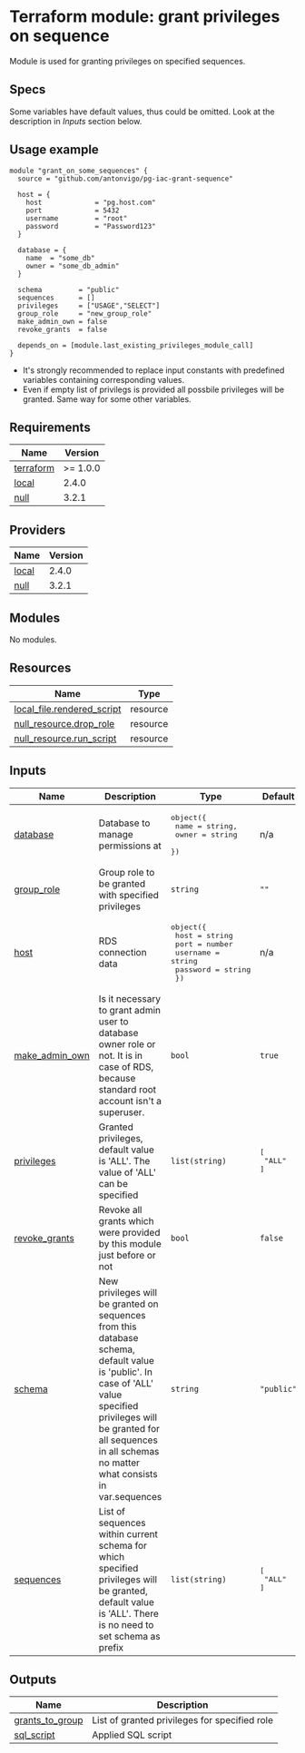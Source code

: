 # Terraform module: grant privileges on sequence
Module is used for granting privileges on specified sequences.

## Specs
Some variables have default values, thus could be omitted. Look at the description in *Inputs* section below.

## Usage example
```
module "grant_on_some_sequences" {
  source = "github.com/antonvigo/pg-iac-grant-sequence"

  host = {
    host             = "pg.host.com"
    port             = 5432
    username         = "root"
    password         = "Password123"
  }

  database = {
    name  = "some_db"
    owner = "some_db_admin"
  }

  schema         = "public"
  sequences      = []
  privileges     = ["USAGE","SELECT"]
  group_role     = "new_group_role"
  make_admin_own = false
  revoke_grants  = false

  depends_on = [module.last_existing_privileges_module_call]
}
```
* It's strongly recommended to replace input constants with predefined variables containing corresponding values.
* Even if empty list of privilegs is provided all possbile privileges will be granted. Same way for some other variables.

<!-- BEGINNING OF PRE-COMMIT-TERRAFORM DOCS HOOK -->
## Requirements

| Name | Version |
|------|---------|
| <a name="requirement_terraform"></a> [terraform](#requirement\_terraform) | >= 1.0.0 |
| <a name="requirement_local"></a> [local](#requirement\_local) | 2.4.0 |
| <a name="requirement_null"></a> [null](#requirement\_null) | 3.2.1 |

## Providers

| Name | Version |
|------|---------|
| <a name="provider_local"></a> [local](#provider\_local) | 2.4.0 |
| <a name="provider_null"></a> [null](#provider\_null) | 3.2.1 |

## Modules

No modules.

## Resources

| Name | Type |
|------|------|
| [local_file.rendered_script](https://registry.terraform.io/providers/hashicorp/local/2.4.0/docs/resources/file) | resource |
| [null_resource.drop_role](https://registry.terraform.io/providers/hashicorp/null/3.2.1/docs/resources/resource) | resource |
| [null_resource.run_script](https://registry.terraform.io/providers/hashicorp/null/3.2.1/docs/resources/resource) | resource |

## Inputs

| Name | Description | Type | Default | Required |
|------|-------------|------|---------|:--------:|
| <a name="input_database"></a> [database](#input\_database) | Database to manage permissions at | <pre>object({<br>    name  = string,<br>    owner = string<br>  })</pre> | n/a | yes |
| <a name="input_group_role"></a> [group\_role](#input\_group\_role) | Group role to be granted with specified privileges | `string` | `""` | no |
| <a name="input_host"></a> [host](#input\_host) | RDS connection data | <pre>object({<br>    host     = string<br>    port     = number<br>    username = string<br>    password = string<br>  })</pre> | n/a | yes |
| <a name="input_make_admin_own"></a> [make\_admin\_own](#input\_make\_admin\_own) | Is it necessary to grant admin user to database owner role or not. It is in case of RDS, because standard root account isn't a superuser. | `bool` | `true` | no |
| <a name="input_privileges"></a> [privileges](#input\_privileges) | Granted privileges, default value is 'ALL'. The value of 'ALL' can be specified | `list(string)` | <pre>[<br>  "ALL"<br>]</pre> | no |
| <a name="input_revoke_grants"></a> [revoke\_grants](#input\_revoke\_grants) | Revoke all grants which were provided by this module just before or not | `bool` | `false` | no |
| <a name="input_schema"></a> [schema](#input\_schema) | New privileges will be granted on sequences from this database schema, default value is 'public'. In case of 'ALL' value specified privileges will be granted for all sequences in all schemas no matter what consists in var.sequences | `string` | `"public"` | no |
| <a name="input_sequences"></a> [sequences](#input\_sequences) | List of sequences within current schema for which specified privileges will be granted, default value is 'ALL'. There is no need to set schema as prefix | `list(string)` | <pre>[<br>  "ALL"<br>]</pre> | no |

## Outputs

| Name | Description |
|------|-------------|
| <a name="output_grants_to_group"></a> [grants\_to\_group](#output\_grants\_to\_group) | List of granted privileges for specified role |
| <a name="output_sql_script"></a> [sql\_script](#output\_sql\_script) | Applied SQL script |
<!-- END OF PRE-COMMIT-TERRAFORM DOCS HOOK -->